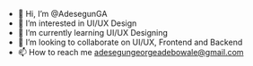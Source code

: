- 👋 Hi, I’m @AdesegunGA
- 👀 I’m interested in UI/UX Design 
- 🌱 I’m currently learning UI/UX Designing
- 💞️ I’m looking to collaborate on UI/UX, Frontend and Backend
- 📫 How to reach me adesegungeorgeadebowale@gmail.com

<!---
AdesegunGA/AdesegunGA is a ✨ special ✨ repository because its `README.md` (this file) appears on your GitHub profile.
You can click the Preview link to take a look at your changes.
--->
